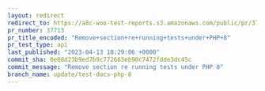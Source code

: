 ```yaml
---
layout: redirect
redirect_to: https://a8c-woo-test-reports.s3.amazonaws.com/public/pr/37713/api/index.html
pr_number: 37713
pr_title_encoded: "Remove+section+re+running+tests+under+PHP+8"
pr_test_type: api
last_published: "2023-04-13 18:29:06 +0000"
commit_sha: 0e08d23b9ed7b9c772663eb90c7472fdde3dc45c
commit_message: "Remove section re running tests under PHP 8"
branch_name: update/test-docs-php-8
---
```

